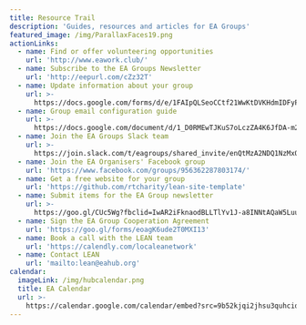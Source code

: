 ```yaml
---
title: Resource Trail
description: 'Guides, resources and articles for EA Groups'
featured_image: /img/ParallaxFaces19.png
actionLinks:
  - name: Find or offer volunteering opportunities
    url: 'http://www.eawork.club/'
  - name: Subscribe to the EA Groups Newsletter
    url: 'http://eepurl.com/cZz32T'
  - name: Update information about your group
    url: >-
      https://docs.google.com/forms/d/e/1FAIpQLSeoCCtf21WwKtDVKHdmIDFyPZb9BjnWOg-BCjLiY0hMiwVJmw/viewform?usp=sf_link
  - name: Group email configuration guide
    url: >-
      https://docs.google.com/document/d/1_D0RMEwTJKuS7oLczZA4K6JfDA-m2BIyExl2cKoyhAE/edit
  - name: Join the EA Groups Slack team
    url: >-
      https://join.slack.com/t/eagroups/shared_invite/enQtMzA2NDQ1NzMxOTA3LThjOGNkZTU3NTc0OTc4NmY5YjFmNjRiZmI2ZGZiNTgyYzc1NjY2N2QwYzFmNmEzNjI3NTRkNDI0ZjcyNGM3Y2I
  - name: Join the EA Organisers' Facebook group
    url: 'https://www.facebook.com/groups/956362287803174/'
  - name: Get a free website for your group
    url: 'https://github.com/rtcharity/lean-site-template'
  - name: Submit items for the EA Group newsletter
    url: >-
      https://goo.gl/CUc5Wg?fbclid=IwAR2iFknaodBLLTlYv1J-a8INNtAQaW5LuuOdUlYG3DrEUGLZWf71Yu5sPWc
  - name: Sign the EA Group Cooperation Agreement
    url: 'https://goo.gl/forms/eoagK6ude2T0MXI13'
  - name: Book a call with the LEAN team
    url: 'https://calendly.com/localeanetwork'
  - name: Contact LEAN
    url: 'mailto:lean@eahub.org'
calendar:
  imageLink: /img/hubcalendar.png
  title: EA Calendar
  url: >-
    https://calendar.google.com/calendar/embed?src=9b52kjqi2jhsu3quhcidrcp0gc@group.calendar.google.com&ctz=Europe/London&fbclid=IwAR0HrKbRLtbt_tMP-pFjTnV0qA5VuFRvUeYwEpAH3tIP8G9lJ2w0cFUeRRU&pli=1
---
```


